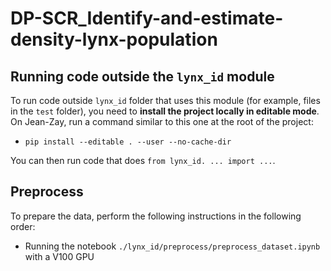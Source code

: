 # DP-SCR_Identify-and-estimate-density-lynx-population

## Running code outside the `lynx_id` module

To run code outside `lynx_id` folder that uses this module (for example, files in the `test` folder), you need to **install the project locally in editable mode**.  
On Jean-Zay, run a command similar to this one at the root of the project: 
- `pip install --editable . --user --no-cache-dir`  

You can then run code that does `from lynx_id. ... import ...`.



## Preprocess

To prepare the data, perform the following instructions in the following order:
- Running the notebook `./lynx_id/preprocess/preprocess_dataset.ipynb` with a V100 GPU
